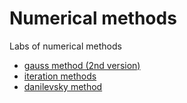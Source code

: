 # Numerical methods
Labs of numerical methods

- [gauss method (2nd version)](https://github.com/MaksGovor/numerical/tree/main/lab1)
- [iteration methods](https://github.com/MaksGovor/numerical/tree/main/lab2)
- [danilevsky method](https://github.com/MaksGovor/numerical/tree/main/lab3)
